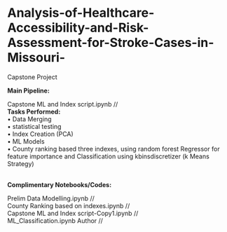 # Analysis-of-Healthcare-Accessibility-and-Risk-Assessment-for-Stroke-Cases-in-Missouri-
Capstone Project 

**Main Pipeline:** <br>

Capstone ML and Index script.ipynb // <br> 
**Tasks Performed:** <br>
•	Data Merging <br>
•	statistical testing <br>
•	Index Creation (PCA) <br>
•	ML Models <br>
•	County ranking based three indexes, using random forest Regressor for feature importance and Classification using kbinsdiscretizer (k Means Strategy) <br>
<br>

**Complimentary Notebooks/Codes:** <br>

Prelim Data Modelling.ipynb // <br>
County Ranking based on indexes.ipynb // <br>
Capstone ML and Index script-Copy1.ipynb // <br>
ML_Classification.ipynb Author // <br>
